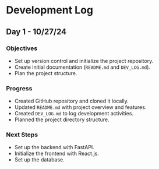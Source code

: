 # Development Log

## Day 1 - 10/27/24

### Objectives

- Set up version control and initialize the project repository.
- Create initial documentation (`README.md` and `DEV_LOG.md`).
- Plan the project structure.

### Progress

- Created GitHub repository and cloned it locally.
- Updated `README.md` with project overview and features.
- Created `DEV_LOG.md` to log development activities.
- Planned the project directory structure.

### Next Steps

- Set up the backend with FastAPI.
- Initialize the frontend with React.js.
- Set up the database.

